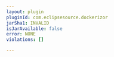 ```yaml
---
layout: plugin
pluginId: com.eclipsesource.dockerizor
jarSha1: INVALID
isJarAvailable: false
error: NONE
violations: []

---
```

